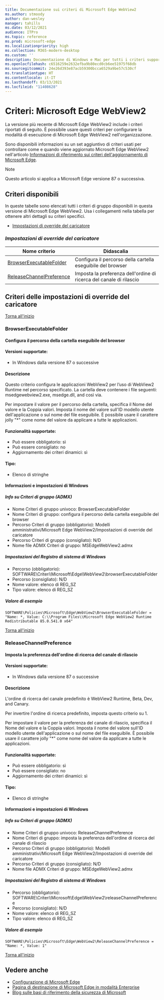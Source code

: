 ```yaml
---
title: Documentazione sui criteri di Microsoft Edge WebView2
ms.author: stmoody
author: dan-wesley
manager: tahills
ms.date: 03/12/2021
audience: ITPro
ms.topic: reference
ms.prod: microsoft-edge
ms.localizationpriority: high
ms.collection: M365-modern-desktop
ms.custom: ''
description: Documentazione di Windows e Mac per tutti i criteri supportati dal browser Microsoft Edge
ms.openlocfilehash: c6516259e2632efba9b80ecd0cb6ee51975f68db
ms.sourcegitcommit: 24e26d393e87acb59300bcca6529a9be57c530cf
ms.translationtype: HT
ms.contentlocale: it-IT
ms.lasthandoff: 03/13/2021
ms.locfileid: "11408628"
---
```

# <a name="microsoft-edge-webview2---policies"></a>Criteri: Microsoft Edge WebView2

La versione più recente di Microsoft Edge WebView2 include i criteri riportati di seguito. È possibile usare questi criteri per configurare la modalità di esecuzione di Microsoft Edge WebView2 nell'organizzazione.

Sono disponibili informazioni su un set aggiuntivo di criteri usati per controllare come e quando viene aggiornato Microsoft Edge WebView2 nell'articolo [Informazioni di riferimento sui criteri dell'aggiornamento di Microsoft Edge](microsoft-edge-update-policies.md).

> [!NOTE]
> Questo articolo si applica a Microsoft Edge versione 87 o successiva.

## <a name="available-policies"></a>Criteri disponibili

In queste tabelle sono elencati tutti i criteri di gruppo disponibili in questa versione di Microsoft Edge WebView2. Usa i collegamenti nella tabella per ottenere altri dettagli su criteri specifici.

- [Impostazioni di override del caricatore](#loader-override-settings)


### [*<a name="loader-override-settings"></a>Impostazioni di override del caricatore*](#loader-override-settings-policies)

|Nome criterio|Didascalia|
|-|-|
|[BrowserExecutableFolder](#browserexecutablefolder)|Configura il percorso della cartella eseguibile del browser|
|[ReleaseChannelPreference](#releasechannelpreference)|Imposta la preferenza dell'ordine di ricerca del canale di rilascio|




  ## <a name="loader-override-settings-policies"></a>Criteri delle impostazioni di override del caricatore

  [Torna all'inizio](#microsoft-edge-webview2---policies)

  ### <a name="browserexecutablefolder"></a>BrowserExecutableFolder

  #### <a name="configure-the-location-of-the-browser-executable-folder"></a>Configura il percorso della cartella eseguibile del browser

  
  
  #### <a name="supported-versions"></a>Versioni supportate:

  - In Windows dalla versione 87 o successive

  #### <a name="description"></a>Descrizione

  Questo criterio configura le applicazioni WebView2 per l’uso di WebView2 Runtime nel percorso specificato. La cartella deve contenere i file seguenti: msedgewebview2.exe, msedge.dll, and così via.

Per impostare il valore per il percorso della cartella, specifica il Nome del valore e la Coppia valori. Imposta il nome del valore sull'ID modello utente dell'applicazione o sul nome del file eseguibile. È possibile usare il carattere jolly "*" come nome del valore da applicare a tutte le applicazioni.

  #### <a name="supported-features"></a>Funzionalità supportate:

  - Può essere obbligatorio: sì
  - Può essere consigliato: no
  - Aggiornamento dei criteri dinamici: sì

  #### <a name="data-type"></a>Tipo:

  - Elenco di stringhe

  #### <a name="windows-information-and-settings"></a>Informazioni e impostazioni di Windows

  ##### <a name="group-policy-admx-info"></a>Info su Criteri di gruppo (ADMX)

  - Nome Criteri di gruppo univoco: BrowserExecutableFolder
  - Nome Criteri di gruppo: configura il percorso della cartella eseguibile del browser
  - Percorso Criteri di gruppo (obbligatorio): Modelli amministrativi/Microsoft Edge WebView2/Impostazioni di override del caricatore
  - Percorso Criteri di gruppo (consigliato): N/D
  - Nome file ADMX Criteri di gruppo: MSEdgeWebView2.admx

  ##### <a name="windows-registry-settings"></a>Impostazioni del Registro di sistema di Windows

  - Percorso (obbligatorio): SOFTWARE\Criteri\Microsoft\Edge\WebView2\browserExecutableFolder
  - Percorso (consigliato): N/D
  - Nome valore: elenco di REG_SZ
  - Tipo valore: elenco di REG_SZ

  ##### <a name="example-value"></a>Valore di esempio

```
SOFTWARE\Policies\Microsoft\Edge\WebView2\BrowserExecutableFolder = "Name: *, Value: C:\\Program Files\\Microsoft Edge WebView2 Runtime Redistributable 85.0.541.0 x64"

```

  

  [Torna all'inizio](#microsoft-edge-webview2---policies)

  ### <a name="releasechannelpreference"></a>ReleaseChannelPreference

  #### <a name="set-the-release-channel-search-order-preference"></a>Imposta la preferenza dell'ordine di ricerca del canale di rilascio

  
  
  #### <a name="supported-versions"></a>Versioni supportate:

  - In Windows dalla versione 87 o successive

  #### <a name="description"></a>Descrizione

  L'ordine di ricerca del canale predefinito è WebView2 Runtime, Beta, Dev, and Canary.

Per invertire l'ordine di ricerca predefinito, imposta questo criterio su 1.

Per impostare il valore per la preferenza del canale di rilascio, specifica il Nome del valore e la Coppia valori. Imposta il nome del valore sull'ID modello utente dell'applicazione o sul nome del file eseguibile. È possibile usare il carattere jolly "*" come nome del valore da applicare a tutte le applicazioni.

  #### <a name="supported-features"></a>Funzionalità supportate:

  - Può essere obbligatorio: sì
  - Può essere consigliato: no
  - Aggiornamento dei criteri dinamici: sì

  #### <a name="data-type"></a>Tipo:

  - Elenco di stringhe

  #### <a name="windows-information-and-settings"></a>Informazioni e impostazioni di Windows

  ##### <a name="group-policy-admx-info"></a>Info su Criteri di gruppo (ADMX)

  - Nome Criteri di gruppo univoco: ReleaseChannelPreference
  - Nome Criteri di gruppo: imposta la preferenza dell'ordine di ricerca del canale di rilascio
  - Percorso Criteri di gruppo (obbligatorio): Modelli amministrativi/Microsoft Edge WebView2/Impostazioni di override del caricatore
  - Percorso Criteri di gruppo (consigliato): N/D
  - Nome file ADMX Criteri di gruppo: MSEdgeWebView2.admx

  ##### <a name="windows-registry-settings"></a>Impostazioni del Registro di sistema di Windows

  - Percorso (obbligatorio): SOFTWARE\Criteri\Microsoft\Edge\WebView2\releaseChannelPreference
  - Percorso (consigliato): N/D
  - Nome valore: elenco di REG_SZ
  - Tipo valore: elenco di REG_SZ

  ##### <a name="example-value"></a>Valore di esempio

```
SOFTWARE\Policies\Microsoft\Edge\WebView2\ReleaseChannelPreference = "Name: *, Value: 1"

```

  

  [Torna all'inizio](#microsoft-edge-webview2---policies)


## <a name="see-also"></a>Vedere anche

- [Configurazione di Microsoft Edge](configure-microsoft-edge.md)
- [Pagina di destinazione di Microsoft Edge in modalità Enterprise](https://aka.ms/EdgeEnterprise)
- [Blog sulle basi di riferimento della sicurezza di Microsoft](https://techcommunity.microsoft.com/t5/microsoft-security-baselines/bg-p/Microsoft-Security-Baselines)